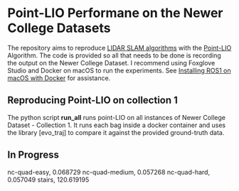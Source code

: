 # Point-LIO Performane on the Newer College Datasets
The repository aims to reproduce [LIDAR SLAM algorithms](https://arxiv.org/pdf/2311.00276) with the [Point-LIO](https://drive.google.com/file/d/1I8fByqJ-yE4lvYqeCvvjkzrPWRSjVYpg/view?usp=sharing) Algorithm. The code is provided so all that needs to be done is recording the output on the Newer College Dataset. I recommend using Foxglove Studio and Docker on macOS to run the experiments. See [Installing ROS1 on macOS with Docker](https://foxglove.dev/blog/installing-ros1-on-macos-with-docker) for assistance.

## Reproducing Point-LIO on collection 1
The python script **run_all** runs point-LIO on all instances of Newer College Dataset - Collection 1. It runs each bag inside a docker container and uses the library [evo_traj] to compare it against the provided ground-truth data. 


## In Progress

nc-quad-easy, 0.068729
nc-quad-medium, 0.057268
nc-quad-hard, 0.057049
stairs, 120.619195
